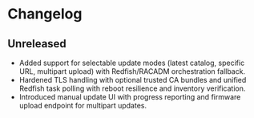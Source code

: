 # Changelog

## Unreleased

- Added support for selectable update modes (latest catalog, specific URL, multipart upload) with Redfish/RACADM orchestration fallback.
- Hardened TLS handling with optional trusted CA bundles and unified Redfish task polling with reboot resilience and inventory verification.
- Introduced manual update UI with progress reporting and firmware upload endpoint for multipart updates.
